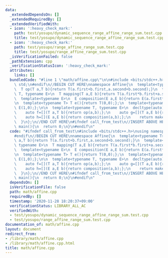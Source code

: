 ```yaml
---
data:
  _extendedDependsOn: []
  _extendedRequiredBy: []
  _extendedVerifiedWith:
  - icon: ':heavy_check_mark:'
    path: test/yosupo/dynamic_sequence_range_affine_range_sum.test.cpp
    title: test/yosupo/dynamic_sequence_range_affine_range_sum.test.cpp
  - icon: ':heavy_check_mark:'
    path: test/yosupo/range_affine_range_sum.test.cpp
    title: test/yosupo/range_affine_range_sum.test.cpp
  _isVerificationFailed: false
  _pathExtension: cpp
  _verificationStatusIcon: ':heavy_check_mark:'
  attributes:
    links: []
  bundledCode: "#line 1 \"math/affine.cpp\"\n\n#include <bits/stdc++.h>\nusing namespace\
    \ std;\n#endif\n//BEGIN CUT HERE\nnamespace Affine{\n  template<typename T>\n\
    \  T op(T a,T b){return T(a.first+b.first,a.second+b.second);}\n  template<typename\
    \ T, typename E>\n  T mapping(T a,E b){return T(a.first*b.first+a.second*b.second,a.second);}\n\
    \  template<typename E>\n  E composition(E a,E b){return E(a.first*b.first,a.second*b.first+b.second);}\n\
    \n  template<typename T> T e(){return T(0,0);};\n  template<typename E> E id(){return\
    \ E(1,0);};\n\n  template<typename T, typename E>\n  decltype(auto) params(){\n\
    \    auto f=[](T a,T b){return op(a,b);};\n    auto g=[](T a,E b){return mapping(a,b);};\n\
    \    auto h=[](E a,E b){return composition(a,b);};\n    return make_tuple(f,g,h,e<T>(),id<E>());\n\
    \  }\n};\n//END CUT HERE\n#ifndef call_from_test\n//INSERT ABOVE HERE\nsigned\
    \ main(){\n  return 0;\n}\n#endif\n"
  code: "#ifndef call_from_test\n#include <bits/stdc++.h>\nusing namespace std;\n\
    #endif\n//BEGIN CUT HERE\nnamespace Affine{\n  template<typename T>\n  T op(T\
    \ a,T b){return T(a.first+b.first,a.second+b.second);}\n  template<typename T,\
    \ typename E>\n  T mapping(T a,E b){return T(a.first*b.first+a.second*b.second,a.second);}\n\
    \  template<typename E>\n  E composition(E a,E b){return E(a.first*b.first,a.second*b.first+b.second);}\n\
    \n  template<typename T> T e(){return T(0,0);};\n  template<typename E> E id(){return\
    \ E(1,0);};\n\n  template<typename T, typename E>\n  decltype(auto) params(){\n\
    \    auto f=[](T a,T b){return op(a,b);};\n    auto g=[](T a,E b){return mapping(a,b);};\n\
    \    auto h=[](E a,E b){return composition(a,b);};\n    return make_tuple(f,g,h,e<T>(),id<E>());\n\
    \  }\n};\n//END CUT HERE\n#ifndef call_from_test\n//INSERT ABOVE HERE\nsigned\
    \ main(){\n  return 0;\n}\n#endif\n"
  dependsOn: []
  isVerificationFile: false
  path: math/affine.cpp
  requiredBy: []
  timestamp: '2020-11-28 18:20:37+09:00'
  verificationStatus: LIBRARY_ALL_AC
  verifiedWith:
  - test/yosupo/dynamic_sequence_range_affine_range_sum.test.cpp
  - test/yosupo/range_affine_range_sum.test.cpp
documentation_of: math/affine.cpp
layout: document
redirect_from:
- /library/math/affine.cpp
- /library/math/affine.cpp.html
title: math/affine.cpp
---
```

